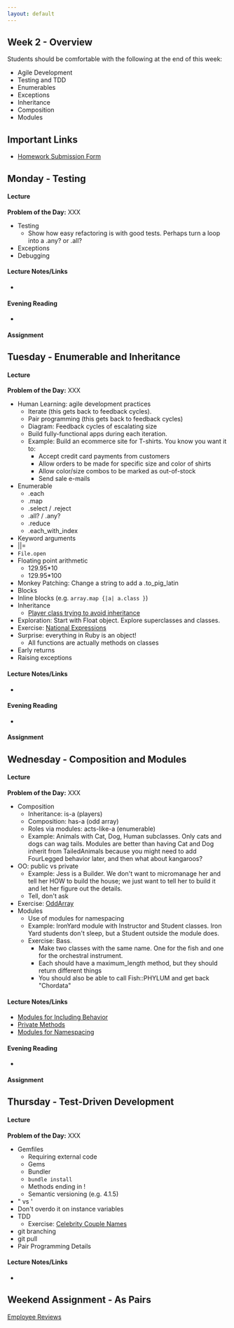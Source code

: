 ```yaml
---
layout: default
---
```


## Week 2 - Overview

Students should be comfortable with the following at the end of this week:

* Agile Development
* Testing and TDD
* Enumerables
* Exceptions
* Inheritance
* Composition
* Modules


## Important Links

* [Homework Submission Form](http://goo.gl/forms/o9so3mi9Sd)


## Monday - Testing

#### Lecture

**Problem of the Day:** XXX

* Testing
  * Show how easy refactoring is with good tests.  Perhaps turn a loop into a .any? or .all?
* Exceptions
* Debugging

#### Lecture Notes/Links

*

#### Evening Reading

*

#### Assignment


## Tuesday - Enumerable and Inheritance

#### Lecture

**Problem of the Day:** XXX

* Human Learning: agile development practices
  * Iterate (this gets back to feedback cycles).
  * Pair programming (this gets back to feedback cycles)
  * Diagram: Feedback cycles of escalating size
  * Build fully-functional apps during each iteration.
  * Example: Build an ecommerce site for T-shirts.  You know you want it to:
    * Accept credit card payments from customers
    * Allow orders to be made for specific size and color of shirts
    * Allow color/size combos to be marked as out-of-stock
    * Send sale e-mails
* Enumerable
  * .each
  * .map
  * .select / .reject
  * .all? / .any?
  * .reduce
  * .each_with_index
* Keyword arguments
* ||=
* `File.open`
* Floating point arithmetic
  * 129.95*10
  * 129.95*100
* Monkey Patching: Change a string to add a .to_pig_latin
* Blocks
* Inline blocks (e.g. `array.map {|a| a.class }`)
* Inheritance
  * [Player class trying to avoid inheritance](w1-4/player.rb)
* Exploration: Start with Float object.  Explore superclasses and classes.
* Exercise: [National Expressions](https://github.com/masonfmatthews/rails_assignments/tree/master/exercises/national_expressions)
* Surprise: everything in Ruby is an object!
  * All functions are actually methods on classes
* Early returns
* Raising exceptions


#### Lecture Notes/Links

*

#### Evening Reading

*

#### Assignment




## Wednesday - Composition and Modules

#### Lecture

**Problem of the Day:** XXX

* Composition
  * Inheritance: is-a (players)
  * Composition: has-a (odd array)
  * Roles via modules: acts-like-a (enumerable)
  * Example: Animals with Cat, Dog, Human subclasses.  Only cats and dogs can wag tails.  Modules are better than having Cat and Dog inherit from TailedAnimals because you might need to add FourLegged behavior later, and then what about kangaroos?
* OO: public vs private
  * Example: Jess is a Builder.  We don't want to micromanage her and tell her HOW to build the house; we just want to tell her to build it and let her figure out the details.
  * Tell, don't ask
* Exercise: [OddArray](https://github.com/tiyd-rails-2015-01/odd_array)
* Modules
  * Use of modules for namespacing
  * Example: IronYard module with Instructor and Student classes.  Iron Yard students don't sleep, but a Student outside the module does.
  * Exercise: Bass.
    * Make two classes with the same name.  One for the fish and one for the orchestral instrument.
    * Each should have a maximum_length method, but they should return different things
    * You should also be able to call Fish::PHYLUM and get back "Chordata"


#### Lecture Notes/Links

* [Modules for Including Behavior](w2-2/modules.rb)
* [Private Methods](w2-2/modules2.rb)
* [Modules for Namespacing](w2-2/modules3.rb)

#### Evening Reading

*

#### Assignment




## Thursday - Test-Driven Development

#### Lecture

**Problem of the Day:** XXX

* Gemfiles
  * Requiring external code
  * Gems
  * Bundler
  * `bundle install`
  * Methods ending in !
  * Semantic versioning (e.g. 4.1.5)
* " vs '
* Don't overdo it on instance variables
* TDD
  * Exercise: [Celebrity Couple Names](https://github.com/masonfmatthews/rails_assignments/tree/master/exercises/celebrity_couple_names) <!-- Bombed spectacularly.  Not a good example for TDD.  Need a class to show how TDD works. -->
* git branching
* git pull
* Pair Programming Details

#### Lecture Notes/Links

*


## Weekend Assignment - As Pairs

[Employee Reviews](https://github.com/tiyd-rails-2015-01/employee_reviews)
